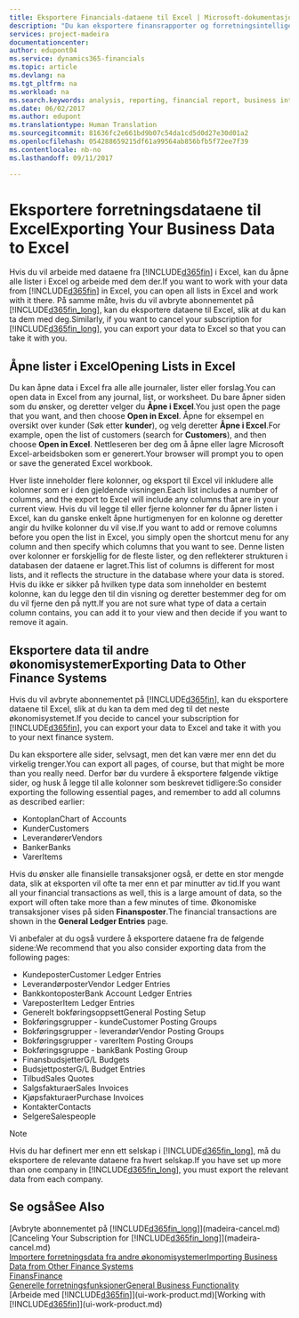 ```yaml
---
title: Eksportere Financials-dataene til Excel | Microsoft-dokumentasjon
description: "Du kan eksportere finansrapporter og forretningsintelligensdata fra Dynamics 365 for Financials til Excel, eller du kan åpne Financials-dataene i Excel."
services: project-madeira
documentationcenter: 
author: edupont04
ms.service: dynamics365-financials
ms.topic: article
ms.devlang: na
ms.tgt_pltfrm: na
ms.workload: na
ms.search.keywords: analysis, reporting, financial report, business intelligence, BI, Excel
ms.date: 06/02/2017
ms.author: edupont
ms.translationtype: Human Translation
ms.sourcegitcommit: 81636fc2e661bd9b07c54da1cd5d0d27e30d01a2
ms.openlocfilehash: 054288659215df61a99564ab856bfb5f72ee7f39
ms.contentlocale: nb-no
ms.lasthandoff: 09/11/2017

---
```

# <a name="exporting-your-business-data-to-excel"></a><span data-ttu-id="13d64-103">Eksportere forretningsdataene til Excel</span><span class="sxs-lookup"><span data-stu-id="13d64-103">Exporting Your Business Data to Excel</span></span>
<span data-ttu-id="13d64-104">Hvis du vil arbeide med dataene fra [!INCLUDE[d365fin](includes/d365fin_md.md)] i Excel, kan du åpne alle lister i Excel og arbeide med dem der.</span><span class="sxs-lookup"><span data-stu-id="13d64-104">If you want to work with your data from [!INCLUDE[d365fin](includes/d365fin_md.md)] in Excel, you can open all lists in Excel and work with it there.</span></span> <span data-ttu-id="13d64-105">På samme måte, hvis du vil avbryte abonnementet på [!INCLUDE[d365fin_long](includes/d365fin_long_md.md)], kan du eksportere dataene til Excel, slik at du kan ta dem med deg.</span><span class="sxs-lookup"><span data-stu-id="13d64-105">Similarly, if you want to cancel your subscription for [!INCLUDE[d365fin_long](includes/d365fin_long_md.md)], you can export your data to Excel so that you can take it with you.</span></span>

## <a name="opening-lists-in-excel"></a><span data-ttu-id="13d64-106">Åpne lister i Excel</span><span class="sxs-lookup"><span data-stu-id="13d64-106">Opening Lists in Excel</span></span>
<span data-ttu-id="13d64-107">Du kan åpne data i Excel fra alle alle journaler, lister eller forslag.</span><span class="sxs-lookup"><span data-stu-id="13d64-107">You can open data in Excel from any journal, list, or worksheet.</span></span> <span data-ttu-id="13d64-108">Du bare åpner siden som du ønsker, og deretter velger du **Åpne i Excel**.</span><span class="sxs-lookup"><span data-stu-id="13d64-108">You just open the page that you want, and then choose **Open in Excel**.</span></span> <span data-ttu-id="13d64-109">Åpne for eksempel en oversikt over kunder (Søk etter **kunder**), og velg deretter **Åpne i Excel**.</span><span class="sxs-lookup"><span data-stu-id="13d64-109">For example, open the list of customers (search for **Customers**), and then choose **Open in Excel**.</span></span> <span data-ttu-id="13d64-110">Nettleseren ber deg om å åpne eller lagre Microsoft Excel-arbeidsboken som er generert.</span><span class="sxs-lookup"><span data-stu-id="13d64-110">Your browser will prompt you to open or save the generated Excel workbook.</span></span>  

<span data-ttu-id="13d64-111">Hver liste inneholder flere kolonner, og eksport til Excel vil inkludere alle kolonner som er i den gjeldende visningen.</span><span class="sxs-lookup"><span data-stu-id="13d64-111">Each list includes a number of columns, and the export to Excel will include any columns that are in your current view.</span></span> <span data-ttu-id="13d64-112">Hvis du vil legge til eller fjerne kolonner før du åpner listen i Excel, kan du ganske enkelt åpne hurtigmenyen for en kolonne og deretter angir du hvilke kolonner du vil vise.</span><span class="sxs-lookup"><span data-stu-id="13d64-112">If you want to add or remove columns before you open the list in Excel, you simply open the shortcut menu for any column and then specify which columns that you want to see.</span></span> <span data-ttu-id="13d64-113">Denne listen over kolonner er forskjellig for de fleste lister, og den reflekterer strukturen i databasen der dataene er lagret.</span><span class="sxs-lookup"><span data-stu-id="13d64-113">This list of columns is different for most lists, and it reflects the structure in the database where your data is stored.</span></span> <span data-ttu-id="13d64-114">Hvis du ikke er sikker på hvilken type data som inneholder en bestemt kolonne, kan du legge den til din visning og deretter bestemmer deg for om du vil fjerne den på nytt.</span><span class="sxs-lookup"><span data-stu-id="13d64-114">If you are not sure what type of data a certain column contains, you can add it to your view and then decide if you want to remove it again.</span></span>  

## <a name="exporting-data-to-other-finance-systems"></a><span data-ttu-id="13d64-115">Eksportere data til andre økonomisystemer</span><span class="sxs-lookup"><span data-stu-id="13d64-115">Exporting Data to Other Finance Systems</span></span>
<span data-ttu-id="13d64-116">Hvis du vil avbryte abonnementet på [!INCLUDE[d365fin](includes/d365fin_md.md)], kan du eksportere dataene til Excel, slik at du kan ta dem med deg til det neste økonomisystemet.</span><span class="sxs-lookup"><span data-stu-id="13d64-116">If you decide to cancel your subscription for [!INCLUDE[d365fin](includes/d365fin_md.md)], you can export your data to Excel and take it with you to your next finance system.</span></span>  

<span data-ttu-id="13d64-117">Du kan eksportere alle sider, selvsagt, men det kan være mer enn det du virkelig trenger.</span><span class="sxs-lookup"><span data-stu-id="13d64-117">You can export all pages, of course, but that might be more than you really need.</span></span> <span data-ttu-id="13d64-118">Derfor bør du vurdere å eksportere følgende viktige sider, og husk å legge til alle kolonner som beskrevet tidligere:</span><span class="sxs-lookup"><span data-stu-id="13d64-118">So consider exporting the following essential pages, and remember to add all columns as described earlier:</span></span>  

* <span data-ttu-id="13d64-119">Kontoplan</span><span class="sxs-lookup"><span data-stu-id="13d64-119">Chart of Accounts</span></span>  
* <span data-ttu-id="13d64-120">Kunder</span><span class="sxs-lookup"><span data-stu-id="13d64-120">Customers</span></span>  
* <span data-ttu-id="13d64-121">Leverandører</span><span class="sxs-lookup"><span data-stu-id="13d64-121">Vendors</span></span>  
* <span data-ttu-id="13d64-122">Banker</span><span class="sxs-lookup"><span data-stu-id="13d64-122">Banks</span></span>  
* <span data-ttu-id="13d64-123">Varer</span><span class="sxs-lookup"><span data-stu-id="13d64-123">Items</span></span>  

<span data-ttu-id="13d64-124">Hvis du ønsker alle finansielle transaksjoner også, er dette en stor mengde data, slik at eksporten vil ofte ta mer enn et par minutter av tid.</span><span class="sxs-lookup"><span data-stu-id="13d64-124">If you want all your financial transactions as well, this is a large amount of data, so the export will often take more than a few minutes of time.</span></span> <span data-ttu-id="13d64-125">Økonomiske transaksjoner vises på siden **Finansposter**.</span><span class="sxs-lookup"><span data-stu-id="13d64-125">The financial transactions are shown in the **General Ledger Entries** page.</span></span>  

<span data-ttu-id="13d64-126">Vi anbefaler at du også vurdere å eksportere dataene fra de følgende sidene:</span><span class="sxs-lookup"><span data-stu-id="13d64-126">We recommend that you also consider exporting data from the following pages:</span></span>  

* <span data-ttu-id="13d64-127">Kundeposter</span><span class="sxs-lookup"><span data-stu-id="13d64-127">Customer Ledger Entries</span></span>  
* <span data-ttu-id="13d64-128">Leverandørposter</span><span class="sxs-lookup"><span data-stu-id="13d64-128">Vendor Ledger Entries</span></span>  
* <span data-ttu-id="13d64-129">Bankkontoposter</span><span class="sxs-lookup"><span data-stu-id="13d64-129">Bank Account Ledger Entries</span></span>  
* <span data-ttu-id="13d64-130">Vareposter</span><span class="sxs-lookup"><span data-stu-id="13d64-130">Item Ledger Entries</span></span>  
* <span data-ttu-id="13d64-131">Generelt bokføringsoppsett</span><span class="sxs-lookup"><span data-stu-id="13d64-131">General Posting Setup</span></span>  
* <span data-ttu-id="13d64-132">Bokføringsgrupper - kunde</span><span class="sxs-lookup"><span data-stu-id="13d64-132">Customer Posting Groups</span></span>  
* <span data-ttu-id="13d64-133">Bokføringsgrupper - leverandør</span><span class="sxs-lookup"><span data-stu-id="13d64-133">Vendor Posting Groups</span></span>  
* <span data-ttu-id="13d64-134">Bokføringsgrupper - varer</span><span class="sxs-lookup"><span data-stu-id="13d64-134">Item Posting Groups</span></span>  
* <span data-ttu-id="13d64-135">Bokføringsgruppe - bank</span><span class="sxs-lookup"><span data-stu-id="13d64-135">Bank Posting Group</span></span>  
* <span data-ttu-id="13d64-136">Finansbudsjetter</span><span class="sxs-lookup"><span data-stu-id="13d64-136">G/L Budgets</span></span>  
* <span data-ttu-id="13d64-137">Budsjettposter</span><span class="sxs-lookup"><span data-stu-id="13d64-137">G/L Budget Entries</span></span>  
* <span data-ttu-id="13d64-138">Tilbud</span><span class="sxs-lookup"><span data-stu-id="13d64-138">Sales Quotes</span></span>  
* <span data-ttu-id="13d64-139">Salgsfakturaer</span><span class="sxs-lookup"><span data-stu-id="13d64-139">Sales Invoices</span></span>  
* <span data-ttu-id="13d64-140">Kjøpsfakturaer</span><span class="sxs-lookup"><span data-stu-id="13d64-140">Purchase Invoices</span></span>  
* <span data-ttu-id="13d64-141">Kontakter</span><span class="sxs-lookup"><span data-stu-id="13d64-141">Contacts</span></span>  
* <span data-ttu-id="13d64-142">Selgere</span><span class="sxs-lookup"><span data-stu-id="13d64-142">Salespeople</span></span>  

> [!NOTE]  
>   <span data-ttu-id="13d64-143">Hvis du har definert mer enn ett selskap i [!INCLUDE[d365fin_long](includes/d365fin_long_md.md)], må du eksportere de relevante dataene fra hvert selskap.</span><span class="sxs-lookup"><span data-stu-id="13d64-143">If you have set up more than one company in [!INCLUDE[d365fin_long](includes/d365fin_long_md.md)], you must export the relevant data from each company.</span></span>

## <a name="see-also"></a><span data-ttu-id="13d64-144">Se også</span><span class="sxs-lookup"><span data-stu-id="13d64-144">See Also</span></span>
<span data-ttu-id="13d64-145">[Avbryte abonnementet på [!INCLUDE[d365fin_long](includes/d365fin_long_md.md)]](madeira-cancel.md)</span><span class="sxs-lookup"><span data-stu-id="13d64-145">[Canceling Your Subscription for [!INCLUDE[d365fin_long](includes/d365fin_long_md.md)]](madeira-cancel.md)</span></span>  
[<span data-ttu-id="13d64-146">Importere forretningsdata fra andre økonomisystemer</span><span class="sxs-lookup"><span data-stu-id="13d64-146">Importing Business Data from Other Finance Systems</span></span>](upload-data.md)  
[<span data-ttu-id="13d64-147">Finans</span><span class="sxs-lookup"><span data-stu-id="13d64-147">Finance</span></span>](finance.md)  
[<span data-ttu-id="13d64-148">Generelle forretningsfunksjoner</span><span class="sxs-lookup"><span data-stu-id="13d64-148">General Business Functionality</span></span>](ui-across-business-areas.md)  
<span data-ttu-id="13d64-149">[Arbeide med [!INCLUDE[d365fin](includes/d365fin_md.md)]](ui-work-product.md)</span><span class="sxs-lookup"><span data-stu-id="13d64-149">[Working with [!INCLUDE[d365fin](includes/d365fin_md.md)]](ui-work-product.md)</span></span>  

